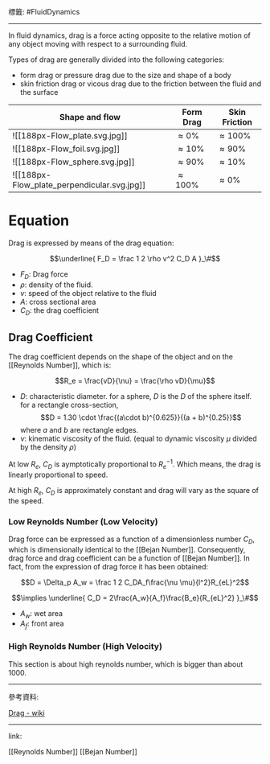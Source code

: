 標籤: #FluidDynamics

---

In fluid dynamics, drag is a force acting opposite to the relative motion of any object moving with respect to a surrounding fluid.

Types of drag are generally divided into the following categories:

- form drag or pressure drag due to the size and shape of a body
- skin friction drag or vicous drag due to the friction between the fluid and the surface

| Shape and flow                              | Form Drag       | Skin Friction   |
| ------------------------------------------- | --------------- | --------------- |
| ![[188px-Flow_plate.svg.jpg]]               | $\approx 0\%$   | $\approx 100\%$ |
| ![[188px-Flow_foil.svg.jpg]]                | $\approx 10\%$  | $\approx 90\%$  |
| ![[188px-Flow_sphere.svg.jpg]]              | $\approx 90\%$  | $\approx 10\%$  |
| ![[188px-Flow_plate_perpendicular.svg.jpg]] | $\approx 100\%$ | $\approx 0\%$   | 

# Equation

Drag is expressed by means of the drag equation:

$$\underline{ F_D = \frac 1 2 \rho v^2 C_D A }_\#$$

- $F_D$: Drag force
- $\rho$: density of the fluid.
- $v$: speed of the object relative to the fluid
- $A$: cross sectional area
- $C_D$: the drag coefficient

## Drag Coefficient

The drag coefficient depends on the shape of the object and on the [[Reynolds Number]], which is:

$$R_e = \frac{vD}{\nu} = \frac{\rho vD}{\mu}$$

- $D$: characteristic diameter. for a sphere, $D$ is the $D$ of the sphere itself. for a rectangle cross-section, 
$$D = 1.30 \cdot \frac{(a\cdot b)^{0.625}}{(a + b)^{0.25}}$$
where $a$ and $b$ are rectangle edges.
- $\nu$: kinematic viscosity of the fluid. (equal to dynamic viscosity $\mu$ divided by the density $\rho$)

At low $R_e$, $C_D$ is aymptotically proportional to $R_e^{-1}$. Which means, the drag is linearly proportional to speed.

At high $R_e$, $C_D$ is approximately constant and drag will vary as the square of the speed.

### Low Reynolds Number (Low Velocity)

Drag force can be expressed as a function of a dimensionless number $C_D$, which is dimensionally identical to the [[Bejan Number]]. Consequently, drag force and drag coefficient can be a function of [[Bejan Number]]. In fact, from the expression of drag force it has been obtained:

$$D = \Delta_p A_w = \frac 1 2 C_DA_f\frac{\nu \mu}{l^2}R_{eL}^2$$

$$\implies \underline{ C_D = 2\frac{A_w}{A_f}\frac{B_e}{R_{eL}^2} }_\#$$

- $A_w$: wet area
- $A_f$: front area

### High Reynolds Number (High Velocity)

This section is about high reynolds number, which is bigger than about $1000$.

---

參考資料:

[Drag - wiki](https://en.wikipedia.org/wiki/Drag_(physics))

---

link:

[[Reynolds Number]]
[[Bejan Number]]
